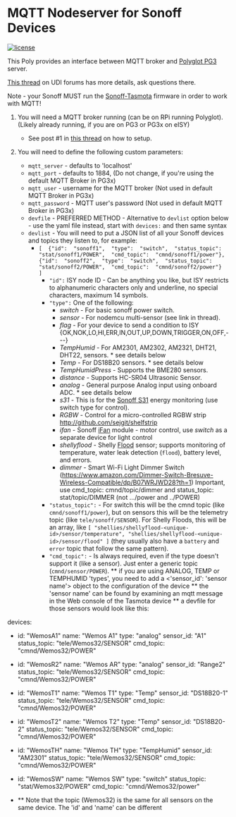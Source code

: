 
# MQTT Nodeserver for Sonoff Devices

[![license](https://img.shields.io/github/license/mashape/apistatus.svg)](https://github.com/exking/udi-mqtt-poly/blob/master/LICENSE)

This Poly provides an interface between MQTT broker and [Polyglot PG3](https://github.com/UniversalDevicesInc/pg3-dist) server.

[This thread](https://forum.universal-devices.com/topic/24538-sonoff/?tab=comments#comment-244571) on UDI forums has more details, ask questions there.

Note - your Sonoff MUST run the [Sonoff-Tasmota](https://github.com/arendst/Sonoff-Tasmota) firmware in order to work with MQTT!

 1. You will need a MQTT broker running (can be on RPi running Polyglot). (Likely already running, if you are on PG3 or PG3x on eISY)
	 -  See post #1 in [this thread](https://forum.universal-devices.com/topic/24538-sonoff) on how to setup.

 2. You will need to define the following custom parameters:
	 - `mqtt_server` - defaults to 'localhost' 
	 - `mqtt_port` - defaults to 1884, (Do not change, if you're using the default MQTT Broker in PG3x)
	 - `mqtt_user` - username for the MQTT broker  (Not used in default MQTT Broker in PG3x)
	 - `mqtt_password` - MQTT user's password  (Not used in default MQTT Broker in PG3x)
	 - `devfile` - PREFERRED METHOD - Alternative to `devlist` option below - use the yaml file instead, start with `devices:` and then same syntax
	 - `devlist` - You will need to put a JSON list of all your Sonoff devices and topics they listen to, for example:
		- `[  {"id":  "sonoff1",  "type":  "switch",  "status_topic":  "stat/sonoff1/POWER",  "cmd_topic":  "cmnd/sonoff1/power"},  {"id":  "sonoff2",  "type":  "switch",  "status_topic":  "stat/sonoff2/POWER",  "cmd_topic":  "cmnd/sonoff2/power"}  ]`
			- `"id":` ISY node ID - Can be anything you like, but ISY restricts to alphanumeric characters only and underline, no special characters, maximum 14 symbols.
			- `"type":` One of the following:
				- *switch* - For basic sonoff power switch.
				- *sensor* - For nodemcu multi-sensor (see link in thread).
                - *flag* - For your device to send a condition to ISY {OK,NOK,LO,HI,ERR,IN,OUT,UP,DOWN,TRIGGER,ON,OFF,---}
				- *TempHumid* - For AM2301, AM2302, AM2321, DHT21, DHT22,  sensors. * see details below
				- *Temp* - For DS18B20 sensors. * see details below
				- *TempHumidPress* - Supports the BME280 sensors.
				- *distance* - Supports HC-SR04 Ultrasonic Sensor.
				- *analog* - General purpose Analog input using onboard ADC. * see details below
				- *s31* - This is for the [Sonoff S31](https://www.itead.cc/sonoff-s31.html) energy monitoring (use switch type for control).
				- *RGBW* - Control for a micro-controlled RGBW strip http://github.com/sejgit/shelfstrip
				- *ifan* - Sonoff [iFan](https://itead.cc/product/sonoff-ifan03-wi-fi-ceiling-fan-and-light-controller/) module - motor control, use *switch* as a separate device for light control
                - *shellyflood* - Shelly [Flood](https://shelly-api-docs.shelly.cloud/gen1/#shelly-flood-overview) sensor; supports monitoring of temperature, water leak detection (`flood`), battery level, and errors.
                - *dimmer* - Smart Wi-Fi Light Dimmer Switch (https://www.amazon.com/Dimmer-Switch-Bresuve-Wireless-Compatible/dp/B07WRJWD28?th=1)
							Important, use cmd_topic: cmnd/topic/dimmer and status_topic: stat/topic/DIMMER (not .../power and ../POWER) 
			- `"status_topic":` - For switch this will be the cmnd topic (like `cmnd/sonoff1/power`), but on sensors this will be the telemetry topic (like `tele/sonoff/SENSOR`). For Shelly Floods, this will be an array, like `[ "shellies/shellyflood-<unique-id>/sensor/temperature", "shellies/shellyflood-<unique-id>/sensor/flood" ]` (they usually also have a `battery` and `error` topic that follow the same pattern).
			- `"cmd_topic":` - Is always required, even if the type doesn't support it (like a sensor).  Just enter a generic topic (`cmnd/sensor/POWER`).
    ** if you are using ANALOG, TEMP or TEMPHUMID 'types', you need to add a <'sensor_id': 'sensor name'> object to the configuration of the device
     ** the 'sensor name' can be found by examining an mqtt message in the Web console of the Tasmota device
     ** a devfile for those sensors would look like this:

devices:
- id: "WemosA1"
  name: "Wemos A1"
  type: "analog"
  sensor_id: "A1"
  status_topic: "tele/Wemos32/SENSOR"
  cmd_topic: "cmnd/Wemos32/POWER"
- id: "WemosR2"
  name: "Wemos AR"
  type: "analog"
  sensor_id: "Range2"
  status_topic: "tele/Wemos32/SENSOR"
  cmd_topic: "cmnd/Wemos32/POWER"
- id: "WemosT1"
  name: "Wemos T1"
  type: "Temp"
  sensor_id: "DS18B20-1"
  status_topic: "tele/Wemos32/SENSOR"
  cmd_topic: "cmnd/Wemos32/POWER"
- id: "WemosT2"
  name: "Wemos T2"
  type: "Temp"
  sensor_id: "DS18B20-2"
  status_topic: "tele/Wemos32/SENSOR"
  cmd_topic: "cmnd/Wemos32/POWER"
- id: "WemosTH"
  name: "Wemos TH"
  type: "TempHumid"
  sensor_id: "AM2301"
  status_topic: "tele/Wemos32/SENSOR"
  cmd_topic: "cmnd/Wemos32/POWER"
- id: "WemosSW"
  name: "Wemos SW"
  type: "switch"
  status_topic: "stat/Wemos32/POWER"
  cmd_topic: "cmnd/Wemos32/power"

- ** Note that the topic (Wemos32) is the same for all sensors on the same device. The 'id' and 'name' can be different